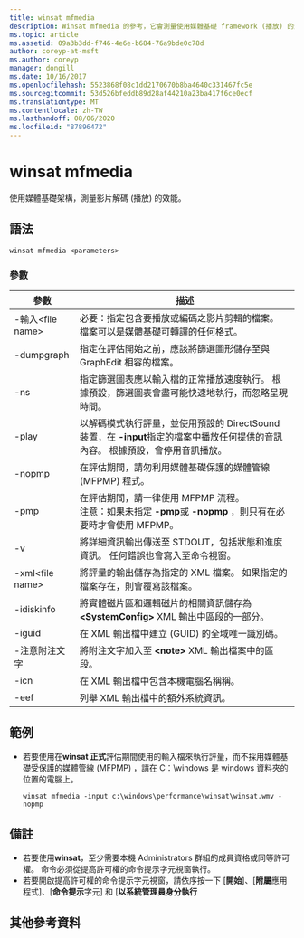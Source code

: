 ```yaml
---
title: winsat mfmedia
description: Winsat mfmedia 的參考，它會測量使用媒體基礎 framework (播放) 的影片解碼效能。
ms.topic: article
ms.assetid: 09a3b3dd-f746-4e6e-b684-76a9bde0c78d
author: coreyp-at-msft
ms.author: coreyp
manager: dongill
ms.date: 10/16/2017
ms.openlocfilehash: 5523868f08c1dd2170670b8ba4640c331467fc5e
ms.sourcegitcommit: 53d526bfeddb89d28af44210a23ba417f6ce0ecf
ms.translationtype: MT
ms.contentlocale: zh-TW
ms.lasthandoff: 08/06/2020
ms.locfileid: "87896472"
---
```

# <a name="winsat-mfmedia"></a>winsat mfmedia



使用媒體基礎架構，測量影片解碼 (播放) 的效能。



## <a name="syntax"></a>語法

```
winsat mfmedia <parameters>
```

### <a name="parameters"></a>參數

|參數|描述|
|----------|-----------|
|-輸入\<file name>|必要：指定包含要播放或編碼之影片剪輯的檔案。 檔案可以是媒體基礎可轉譯的任何格式。|
|-dumpgraph|指定在評估開始之前，應該將篩選圖形儲存至與 GraphEdit 相容的檔案。|
|-ns|指定篩選圖表應以輸入檔的正常播放速度執行。 根據預設，篩選圖表會盡可能快速地執行，而忽略呈現時間。|
|-play|以解碼模式執行評量，並使用預設的 DirectSound 裝置，在 **-input**指定的檔案中播放任何提供的音訊內容。 根據預設，會停用音訊播放。|
|-nopmp|在評估期間，請勿利用媒體基礎保護的媒體管線 (MFPMP) 程式。|
|-pmp|在評估期間，請一律使用 MFPMP 流程。</br>注意：如果未指定 **-pmp**或 **-nopmp** ，則只有在必要時才會使用 MFPMP。|
|-v|將詳細資訊輸出傳送至 STDOUT，包括狀態和進度資訊。 任何錯誤也會寫入至命令視窗。|
|-xml\<file name>|將評量的輸出儲存為指定的 XML 檔案。 如果指定的檔案存在，則會覆寫該檔案。|
|-idiskinfo|將實體磁片區和邏輯磁片的相關資訊儲存為 **\<SystemConfig>** XML 輸出中區段的一部分。|
|-iguid|在 XML 輸出檔中建立 (GUID) 的全域唯一識別碼。|
|-注意附注文字|將附注文字加入至 **\<note>** XML 輸出檔案中的區段。|
|-icn|在 XML 輸出檔中包含本機電腦名稱稱。|
|-eef|列舉 XML 輸出檔中的額外系統資訊。|

## <a name="examples"></a>範例

- 若要使用在**winsat 正式**評估期間使用的輸入檔來執行評量，而不採用媒體基礎受保護的媒體管線 (MFPMP) ，請在 C：\windows 是 windows 資料夾的位置的電腦上。
  ```
  winsat mfmedia -input c:\windows\performance\winsat\winsat.wmv -nopmp
  ```

## <a name="remarks"></a>備註

-   若要使用**winsat**，至少需要本機 Administrators 群組的成員資格或同等許可權。 命令必須從提高許可權的命令提示字元視窗執行。
-   若要開啟提高許可權的命令提示字元視窗，請依序按一下 [**開始**]、[**附屬**應用程式]、[**命令提示**字元] 和 [**以系統管理員身分執行**

## <a name="additional-references"></a>其他參考資料

